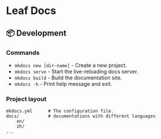 # Leaf Docs


## 📦 Development

### Commands

* `mkdocs new [dir-name]` - Create a new project.
* `mkdocs serve` - Start the live-reloading docs server.
* `mkdocs build` - Build the documentation site.
* `mkdocs -h` - Print help message and exit.

### Project layout

    mkdocs.yml      # The configuration file.
    docs/           # documentations with different languages
        en/
        zh/
    ...

